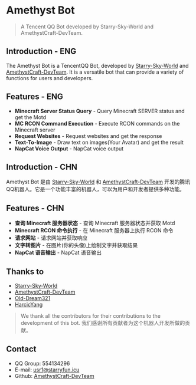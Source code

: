 # Amethyst Bot
> A Tencent QQ Bot developed by Starry-Sky-World and AmethystCraft-DevTeam.
## Introduction - ENG
  The Amethyst Bot is a TencentQQ Bot, developed by [Starry-Sky-World](https://github.com/Starry-Sky-World) and [AmethystCraft-DevTeam](https://github.com/AmethystCraft-DevTeam). It is a versatile bot that can provide a variety of functions for users and developers.
## Features - ENG
  - **Minecraft Server Status Query** - Query Minecraft SERVER status and get the Motd
  - **MC RCON Command Execution** - Execute RCON commands on the Minecraft server
  - **Request Websites** - Request websites and get the response
  - **Text-To-Image** - Draw text on images(Your Avatar) and get the result
  - **NapCat Voice Output** - NapCat voice output
## Introduction - CHN
  Amethyst Bot 是由 [Starry-Sky-World](https://github.com/Starry-Sky-World) 和 [AmethystCraft-DevTeam](https://github.com/AmethystCraft-DevTeam) 开发的腾讯QQ机器人。它是一个功能丰富的机器人，可以为用户和开发者提供多种功能。
## Features - CHN
  - **查询 Minecraft 服务器状态** - 查询 Minecraft 服务器状态并获取 Motd
  - **Minecraft RCON 命令执行** - 在 Minecraft 服务器上执行 RCON 命令
  - **请求网站** - 请求网站并获取响应
  - **文字转图片** - 在图片(你的头像)上绘制文字并获取结果
  - **NapCat 语音输出** - NapCat 语音输出
## Thanks to
  - [Starry-Sky-World](https://github.com/Starry-Sky-World)
  - [AmethystCraft-DevTeam](https://github.com/AmethystCraft-DevTeam)
  - [Old-Dream321](https://github.com/old-dream321)
  - [HarcicYang](https://github.com/HarcicYang)
  > We thank all the contributors for their contributions to the development of this bot.
  > 我们感谢所有贡献者为这个机器人开发所做的贡献。
## Contact
  - QQ Group: 554134296
  - E-mail: usr1@starryfun.icu
  - Github: [AmethystCraft-DevTeam](https://github.com/AmethystCraft-DevTeam)
